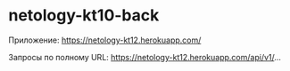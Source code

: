 # netology-kt10-back
Приложение: https://netology-kt12.herokuapp.com/

Запросы по полному URL: https://netology-kt12.herokuapp.com/api/v1/...
